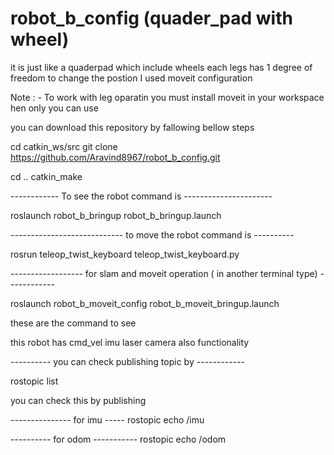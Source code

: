 # robot_b_config (quader_pad with wheel)

it is just like a quaderpad which include wheels each legs has 1 degree of freedom to change the postion I used moveit configuration

Note : - To work with leg oparatin you must install moveit in your workspace hen only you can use

you can download this repository by fallowing bellow steps

cd catkin_ws/src git clone https://github.com/Aravind8967/robot_b_config.git 

cd .. catkin_make

------------ To see the robot command is ----------------------

roslaunch robot_b_bringup robot_b_bringup.launch

---------------------------- to move the robot command is ----------

rosrun teleop_twist_keyboard teleop_twist_keyboard.py

------------------ for slam and moveit operation ( in another terminal type) ------------

roslaunch robot_b_moveit_config robot_b_moveit_bringup.launch

these are the command to see

this robot has cmd_vel imu laser camera also functionality

---------- you can check publishing topic by ------------

rostopic list

you can check this by publishing

--------------- for imu ----- rostopic echo /imu

---------- for odom ----------- rostopic echo /odom
